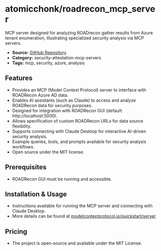 # atomicchonk/roadrecon_mcp_server

MCP server designed for analyzing ROADrecon gather results from Azure tenant enumeration, illustrating specialized security analysis via MCP servers.

- **Source:** [GitHub Repository](https://github.com/atomicchonk/roadrecon_mcp_server)
- **Category:** security-attestation-mcp-servers
- **Tags:** mcp, security, azure, analysis

## Features
- Provides an MCP (Model Context Protocol) server to interface with ROADRecon Azure AD data.
- Enables AI assistants (such as Claude) to access and analyze ROADRecon data for security purposes.
- Designed for integration with ROADRecon GUI (default: http://localhost:5000).
- Allows specification of custom ROADRecon URLs for data source flexibility.
- Supports connecting with Claude Desktop for interactive AI-driven security analysis.
- Example queries, tools, and prompts available for security analysis workflows.
- Open source under the MIT license.

## Prerequisites
- ROADRecon GUI must be running and accessible.

## Installation & Usage
- Instructions available for running the MCP server and connecting with Claude Desktop.
- More details can be found at [modelcontextprotocol.io/quickstart/server](https://modelcontextprotocol.io/quickstart/server)

## Pricing
- The project is open-source and available under the MIT License.
